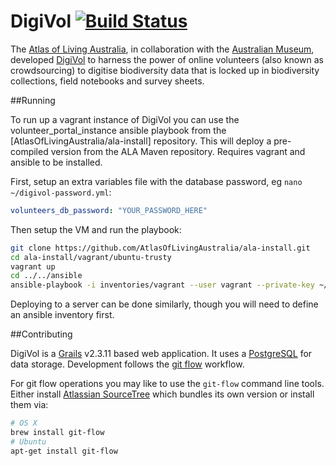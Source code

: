 # DigiVol   [![Build Status](https://travis-ci.org/AtlasOfLivingAustralia/volunteer-portal.svg?branch=master)](https://travis-ci.org/AtlasOfLivingAustralia/volunteer-portal)

The [Atlas of Living Australia], in collaboration with the [Australian Museum], developed [DigiVol]
to harness the power of online volunteers (also known as crowdsourcing) to digitise biodiversity data that is locked up
in biodiversity collections, field notebooks and survey sheets.

##Running

To run up a vagrant instance of DigiVol you can use the volunteer_portal_instance ansible playbook from the
[AtlasOfLivingAustralia/ala-install] repository.  This will
deploy a pre-compiled version from the ALA Maven repository.  Requires vagrant and ansible to be installed.

First, setup an extra variables file with the database password, eg `nano ~/digivol-password.yml`:

```yaml
volunteers_db_password: "YOUR_PASSWORD_HERE"
```

Then setup the VM and run the playbook:

```bash
git clone https://github.com/AtlasOfLivingAustralia/ala-install.git
cd ala-install/vagrant/ubuntu-trusty
vagrant up
cd ../../ansible
ansible-playbook -i inventories/vagrant --user vagrant --private-key ~/.vagrant.d/insecure_private_key --sudo -e ~/digivol-passwword.json volunteer-portal.yml
```

Deploying to a server can be done similarly, though you will need to define an ansible inventory first.

##Contributing

DigiVol is a [Grails] v2.3.11 based web application.  It uses a [PostgreSQL] for data
storage.  Development follows the [git flow] workflow.

For git flow operations you may like to use the `git-flow` command line tools.  Either install [Atlassian SourceTree]
which bundles its own version or install them via:

```bash
# OS X
brew install git-flow
# Ubuntu
apt-get install git-flow
```

[Atlas of Living Australia]: http://www.ala.org.au/
[Australian Museum]: http://australianmuseum.net.au/
[PostgreSQL]: http://postgres.org/
[DigiVol]: http://volunteer.ala.org.au/
[Grails]: http://www.grails.org/
[git flow]: https://www.atlassian.com/git/tutorials/comparing-workflows/gitflow-workflow "Gitflow Workflow"
[Atlassian SourceTree]: http://www.sourcetreeapp.com/
